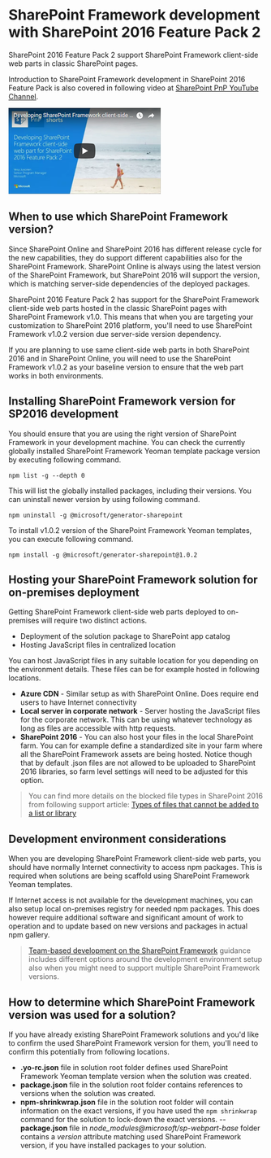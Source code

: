 # SharePoint Framework development with SharePoint 2016 Feature Pack 2

SharePoint 2016 Feature Pack 2 support SharePoint Framework client-side web parts in classic SharePoint pages. 

Introduction to SharePoint Framework development in SharePoint 2016 Feature Pack is also covered in following video at [SharePoint PnP YouTube Channel](https://www.youtube.com/watch?v=LGLMxnmHk6U&list=PLR9nK3mnD-OXZbEvTEPxzIOMGXj_aZKJG). 

<a href="https://www.youtube.com/watch?v=LGLMxnmHk6U&list=PLR9nK3mnD-OXZbEvTEPxzIOMGXj_aZKJG">
<img src="../../images/spfx-fp2-youtube-video.png" alt="Screenshot of the YouTube video player for this tutorial" />
</a>

## When to use which SharePoint Framework version?

Since SharePoint Online and SharePoint 2016 has different release cycle for the new capabilities, they do support different capabilities also for the SharePoint Framework. SharePoint Online is always using the latest version of the SharePoint Framework, but SharePoint 2016 will support the version, which is matching server-side dependencies of the deployed packages. 

SharePoint 2016 Feature Pack 2 has support for the SharePoint Framework client-side web parts hosted in the classic SharePoint pages with SharePoint Framework v1.0. This means that when you are targeting your customization to SharePoint 2016 platform, you'll need to use SharePoint Framework v1.0.2 version due server-side version dependency. 

If you are planning to use same client-side web parts in both SharePoint 2016 and in SharePoint Online, you will need to use the SharePoint Framework v1.0.2 as your baseline version to ensure that the web part works in both environments. 

## Installing SharePoint Framework version for SP2016 development

You should ensure that you are using the right version of SharePoint Framework in your development machine. You can check the currently globally installed SharePoint Framework Yeoman template package version by executing following command. 

```
npm list -g --depth 0
```

This will list the globally installed packages, including their versions. You can uninstall newer version by using following command.

```
npm uninstall -g @microsoft/generator-sharepoint
```

To install v1.0.2 version of the SharePoint Framework Yeoman templates, you can execute following command.

```
npm install -g @microsoft/generator-sharepoint@1.0.2
```

## Hosting your SharePoint Framework solution for on-premises deployment

Getting SharePoint Framework client-side web parts deployed to on-premises will require two distinct actions. 

- Deployment of the solution package to SharePoint app catalog
- Hosting JavaScript files in centralized location

You can host JavaScript files in any suitable location for you depending on the environment details. These files can be for example hosted in following locations.

- **Azure CDN** - Similar setup as with SharePoint Online. Does require end users to have Internet connectivity
- **Local server in corporate network** - Server hosting the JavaScript files for the corporate network. This can be using whatever technology as long as files are accessible with http requests.
- **SharePoint 2016** - You can also host your files in the local SharePoint farm. You can for example define a standardized site in your farm where all the SharePoint Framework assets are being hosted. Notice though that by default .json files are not allowed to be uploaded to SharePoint 2016 libraries, so farm level settings will need to be adjusted for this option.   

> You can find more details on the blocked file types in SharePoint 2016 from following support article: [Types of files that cannot be added to a list or library](https://support.office.com/en-us/article/Types-of-files-that-cannot-be-added-to-a-list-or-library-30be234d-e551-4c2a-8de8-f8546ffbf5b3#ID0EAADAAA=2016)

## Development environment considerations 

When you are developing SharePoint Framework client-side web parts, you should have normally Internet connectivity to access npm packages. This is required when solutions are being scaffold using SharePoint Framework Yeoman templates.

If Internet access is not available for the development machines, you can also setup local on-premises registry for needed npm packages. This does however require additional software and significant amount of work to operation and to update based on new versions and packages in actual npm gallery.

> [Team-based development on the SharePoint Framework](team-based-development-on-sharepoint-framework.md) guidance includes different options around the development environment setup also when you might need to support multiple SharePoint Framework versions. 

## How to determine which SharePoint Framework version was used for a solution?

If you have already existing SharePoint Framework solutions and you'd like to confirm the used SharePoint Framework version for them, you'll need to confirm this potentially from following locations. 

- **.yo-rc.json** file in solution root folder defines used SharePoint Framework Yeoman template version when the solution was created.
- **package.json** file in the solution root folder contains references to versions when the solution was created.
- **npm-shrinkwrap.json** file in the solution root folder will contain information on the exact versions, if you have used the `npm shrinkwrap` command for the solution to lock-down the exact versions.
-- **package.json** file in *node_modules\@microsoft/sp-webpart-base* folder contains a *version* attribute matching used SharePoint Framework version, if you have installed packages to your solution.